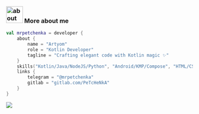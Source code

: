 ### <img width="45" alt="about" src="https://raw.github.com/terrakok/terrakok/master/about.png"> More about me
```kotlin
val mrpetchenka = developer {
    about {
        name = "Artyom"
        role = "Kotlin Developer"
        tagline = "Crafting elegant code with Kotlin magic ✨"
    }
    skills("Kotlin/Java/NodeJS/Python", "Android/KMP/Compose", "HTML/CSS/JS", "SQL/Git", "Unity/C#")
    links {
        telegram = "@mrpetchenka"
        gitlab = "gitlab.com/PeTcHeNkA"
    }
}
```

[![](https://visitcount.itsvg.in/api?id=PeTcHeNkA&label=Profile%20Views&pretty=true)](https://visitcount.itsvg.in)
